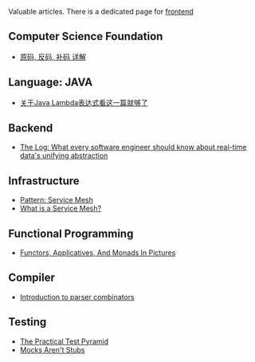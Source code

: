 Valuable articles. There is a dedicated page for [frontend](./FRONTEND.md)

## Computer Science Foundation
- [原码, 反码, 补码 详解](https://www.cnblogs.com/zhangziqiu/archive/2011/03/30/computercode.html)

## Language: JAVA
- [关于Java Lambda表达式看这一篇就够了](https://objcoding.com/2019/03/04/lambda/)

## Backend
- [The Log: What every software engineer should know about real-time data's unifying abstraction
](https://engineering.linkedin.com/distributed-systems/log-what-every-software-engineer-should-know-about-real-time-datas-unifying)

## Infrastructure
- [Pattern: Service Mesh](https://philcalcado.com/2017/08/03/pattern_service_mesh.html)
- [What is a Service Mesh?](https://www.buoyant.io/what-is-a-service-mesh)

## Functional Programming
- [Functors, Applicatives, And Monads In Pictures](http://adit.io/posts/2013-04-17-functors,_applicatives,_and_monads_in_pictures.html)

## Compiler
- [Introduction to parser combinators](https://gist.github.com/yelouafi/556e5159e869952335e01f6b473c4ec1)

## Testing
- [The Practical Test Pyramid](https://martinfowler.com/articles/practical-test-pyramid.html)
- [Mocks Aren't Stubs](https://martinfowler.com/articles/mocksArentStubs.html)
